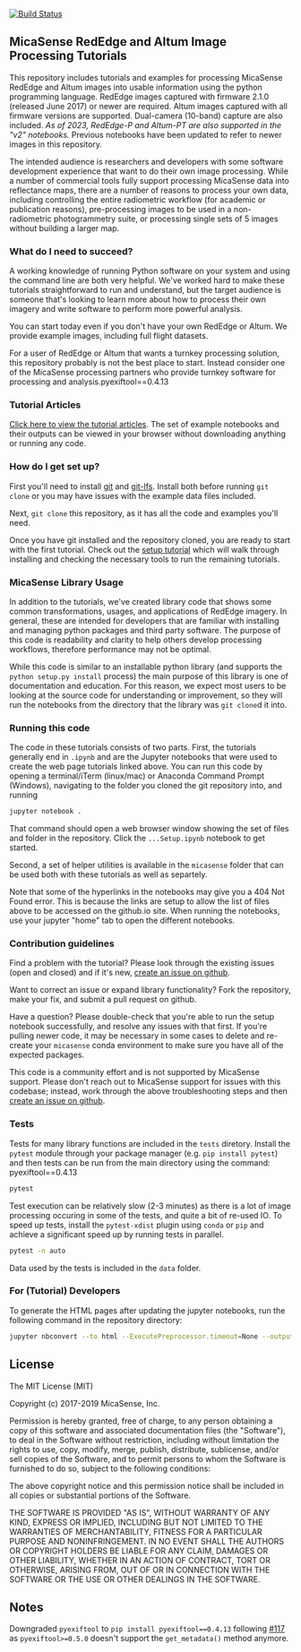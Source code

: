 [![Build Status](https://travis-ci.org/micasense/imageprocessing.svg?branch=master)](https://travis-ci.org/micasense/imageprocessing)

## MicaSense RedEdge and Altum Image Processing Tutorials

This repository includes tutorials and examples for processing MicaSense RedEdge and Altum images into usable
information using the python programming language. RedEdge images captured with firmware 2.1.0 (released June 2017) or
newer are required. Altum images captured with all firmware versions are supported. Dual-camera (10-band) capture are
also included. *As of 2023, RedEdge-P and Altum-PT are also supported in the "v2" notebooks.* Previous notebooks have
been updated to refer to newer images in this repository.

The intended audience is researchers and developers with some software development experience that want to do their own
image processing. While a number of commercial tools fully support processing MicaSense data into reflectance maps,
there are a number of reasons to process your own data, including controlling the entire radiometric workflow (for
academic or publication reasons), pre-processing images to be used in a non-radiometric photogrammetry suite, or
processing single sets of 5 images without building a larger map.

### What do I need to succeed?

A working knowledge of running Python software on your system and using the command line are both very helpful. We've
worked hard to make these tutorials straightforward to run and understand, but the target audience is someone that's
looking to learn more about how to process their own imagery and write software to perform more powerful analysis.

You can start today even if you don't have your own RedEdge or Altum. We provide example images, including full flight
datasets.

For a user of RedEdge or Altum that wants a turnkey processing solution, this repository probably is not the best place
to start. Instead consider one of the MicaSense processing partners who provide turnkey software for processing and
analysis.pyexiftool==0.4.13

### Tutorial Articles

[Click here to view the tutorial articles](https://micasense.github.io/imageprocessing/index.html). The set of example
notebooks and their outputs can be viewed in your browser without downloading anything or running any code.

### How do I get set up?

First you'll need to install [git](https://git-scm.com/downloads) and [git-lfs](https://git-lfs.github.com/). Install
both before running `git clone` or you may have issues with the example data files included.

Next, `git clone` this repository, as it has all the code and examples you'll need.

Once you have git installed and the repository cloned, you are ready to start with the first tutorial. Check out
the [setup tutorial](https://micasense.github.io/imageprocessing/MicaSense%20Image%20Processing%20Setup.html) which will
walk through installing and checking the necessary tools to run the remaining tutorials.

### MicaSense Library Usage

In addition to the tutorials, we've created library code that shows some common transformations, usages, and
applications of RedEdge imagery. In general, these are intended for developers that are familiar with installing and
managing python packages and third party software. The purpose of this code is readability and clarity to help others
develop processing workflows, therefore performance may not be optimal.

While this code is similar to an installable python library (and supports the `python setup.py install` process) the
main purpose of this library is one of documentation and education. For this reason, we expect most users to be looking
at the source code for understanding or improvement, so they will run the notebooks from the directory that the library
was `git clone`d it into.

### Running this code

The code in these tutorials consists of two parts. First, the tutorials generally end in `.ipynb` and are the Jupyter
notebooks that were used to create the web page tutorials linked above. You can run this code by opening a
terminal/iTerm (linux/mac) or Anaconda Command Prompt (Windows), navigating to the folder you cloned the git repository
into, and running

```bash
jupyter notebook .
```

That command should open a web browser window showing the set of files and folder in the repository. Click
the `...Setup.ipynb` notebook to get started.

Second, a set of helper utilities is available in the `micasense` folder that can be used both with these tutorials as
well as separtely.

Note that some of the hyperlinks in the notebooks may give you a 404 Not Found error. This is because the links are
setup to allow the list of files above to be accessed on the github.io site. When running the notebooks, use your
jupyter "home" tab to open the different notebooks.

### Contribution guidelines

Find a problem with the tutorial? Please look through the existing issues (open and closed) and if it's
new, [create an issue on github](https://github.com/micasense/imageprocessing/issues).

Want to correct an issue or expand library functionality? Fork the repository, make your fix, and submit a pull request
on github.

Have a question? Please double-check that you're able to run the setup notebook successfully, and resolve any issues
with that first. If you're pulling newer code, it may be necessary in some cases to delete and re-create
your `micasense` conda environment to make sure you have all of the expected packages.

This code is a community effort and is not supported by MicaSense support. Please don't reach out to MicaSense support
for issues with this codebase; instead, work through the above troubleshooting steps and
then [create an issue on github](https://github.com/micasense/imageprocessing/issues).

### Tests

Tests for many library functions are included in the `tests` diretory. Install the `pytest` module through your package
manager (e.g. `pip install pytest`) and then tests can be run from the main directory using the command:
pyexiftool==0.4.13
```bash
pytest
```

Test execution can be relatively slow (2-3 minutes) as there is a lot of image processing occuring in some of the tests,
and quite a bit of re-used IO. To speed up tests, install the `pytest-xdist` plugin using `conda` or `pip` and achieve a
significant speed up by running tests in parallel.

```bash
pytest -n auto
```

Data used by the tests is included in the `data` folder.

### For (Tutorial) Developers

To generate the HTML pages after updating the jupyter notebooks, run the following command in the repository directory:

```bash
jupyter nbconvert --to html --ExecutePreprocessor.timeout=None --output-dir docs --execute *.ipynb
```

## License

The MIT License (MIT)

Copyright (c) 2017-2019 MicaSense, Inc.

Permission is hereby granted, free of charge, to any person obtaining a copy of this software and associated
documentation files (the "Software"), to deal in the Software without restriction, including without limitation the
rights to use, copy, modify, merge, publish, distribute, sublicense, and/or sell copies of the Software, and to permit
persons to whom the Software is furnished to do so, subject to the following conditions:

The above copyright notice and this permission notice shall be included in all copies or substantial portions of the
Software.

THE SOFTWARE IS PROVIDED "AS IS", WITHOUT WARRANTY OF ANY KIND, EXPRESS OR IMPLIED, INCLUDING BUT NOT LIMITED TO THE
WARRANTIES OF MERCHANTABILITY, FITNESS FOR A PARTICULAR PURPOSE AND NONINFRINGEMENT. IN NO EVENT SHALL THE AUTHORS OR
COPYRIGHT HOLDERS BE LIABLE FOR ANY CLAIM, DAMAGES OR OTHER LIABILITY, WHETHER IN AN ACTION OF CONTRACT, TORT OR
OTHERWISE, ARISING FROM, OUT OF OR IN CONNECTION WITH THE SOFTWARE OR THE USE OR OTHER DEALINGS IN THE SOFTWARE.


## Notes

Downgraded `pyexiftool` to `pip install pyexiftool==0.4.13` following [#117](https://github.com/micasense/imageprocessing/issues/177) as `pyexiftool>=0.5.0` doesn't support the `get_metadata()` method anymore.

